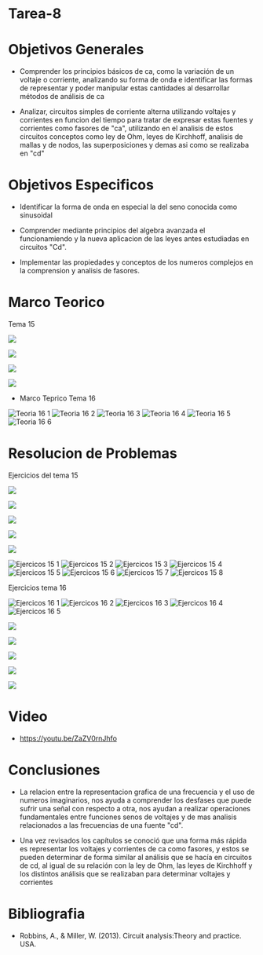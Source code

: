# Tarea-8


# Objetivos Generales

- Comprender los principios básicos de ca, como la variación de un voltaje o corriente, analizando su forma de onda e identificar las formas de representar y poder manipular estas cantidades al desarrollar métodos de análisis de ca 

- Analizar, circuitos simples de corriente alterna utilizando voltajes y corrientes en funcion del tiempo para tratar de expresar estas fuentes y corrientes como fasores de "ca", utilizando en el analisis de estos circuitos conceptos como ley de Ohm, leyes de Kirchhoff, analisis de mallas y de nodos, las superposiciones y demas asi como se realizaba en "cd" 



# Objetivos Especificos

- Identificar la  forma de onda en especial la del seno conocida como sinusoidal

- Comprender mediante principios del algebra avanzada el funcionamiendo y la nueva aplicacion de las leyes antes estudiadas en circuitos "Cd".

- Implementar las propiedades y conceptos de los numeros complejos en la comprension y analisis de fasores.


# Marco Teorico

Tema 15

![](https://user-images.githubusercontent.com/84998005/131659798-a48a2084-0df7-46f2-9140-05544d372843.png)

![](https://user-images.githubusercontent.com/84998005/131659800-6f4a5232-23af-45fb-90e0-ba24ae28bdc6.png)

![](https://user-images.githubusercontent.com/84998013/131602057-949b242e-c5ff-4f3d-955d-a53d0b9e4870.png)

![](https://user-images.githubusercontent.com/84998013/131602439-9a6344c0-4d01-47fa-b027-99499e4e698e.png)





- Marco Teprico Tema 16

![Teoria 16 1](https://user-images.githubusercontent.com/84397282/131241799-eb03c9e0-f3fb-4a51-86fa-1bb4af757056.jpg)
![Teoria 16 2](https://user-images.githubusercontent.com/84397282/131241801-37b8fd0c-cc91-40b1-aa7f-ca6232463a57.jpg)
![Teoria 16 3](https://user-images.githubusercontent.com/84397282/131241802-76259b59-8ee8-4464-a169-168bc7ecbe40.jpg)
![Teoria 16 4](https://user-images.githubusercontent.com/84397282/131241803-d4e2ab07-6850-4910-884a-43c535d6c282.jpg)
![Teoria 16 5](https://user-images.githubusercontent.com/84397282/131241804-c045a620-b2e3-46a7-b8f7-e175e6092180.jpg)
![Teoria 16 6](https://user-images.githubusercontent.com/84397282/131241805-001a8a94-7567-4c5b-9639-2093da19f5d7.jpg)



# Resolucion de Problemas

Ejercicios del tema 15

![](https://user-images.githubusercontent.com/84998013/131602562-91fa21d0-f1b7-4b3b-b904-c66157b53e09.png)

![](https://user-images.githubusercontent.com/84998013/131602626-6eb77efe-4b95-48bc-af55-873bd8433eeb.png)

![](https://user-images.githubusercontent.com/84998013/131602739-7a5e040f-385e-43d5-8a5c-1f7b15cf68ed.png)

![](https://user-images.githubusercontent.com/84998013/131602786-f4588441-a199-45f5-85d8-666145579b4c.png)

![](https://user-images.githubusercontent.com/84998013/131602821-ecf17cba-bd86-458b-b968-23c1dc6c2ad7.png)





![Ejercicos 15 1](https://user-images.githubusercontent.com/84397282/131599779-7062fc68-ec0b-4dd8-b136-d612b3c87c79.jpg)
![Ejercicos 15 2](https://user-images.githubusercontent.com/84397282/131599780-eda42c4c-0a66-4a2b-8a71-3f7e1893d191.jpg)
![Ejercicos 15 3](https://user-images.githubusercontent.com/84397282/131599781-77fc349a-1721-452f-9c64-f77ac0d03b37.jpg)
![Ejercicos 15 4](https://user-images.githubusercontent.com/84397282/131599782-264b7084-691e-47d0-826a-e4fa6222730b.jpg)
![Ejercicos 15 5](https://user-images.githubusercontent.com/84397282/131599783-ae2c8ada-ae69-450e-a16b-bbfc5622fa96.jpg)
![Ejercicos 15 6](https://user-images.githubusercontent.com/84397282/131599784-f9c2d98f-c3c2-4b6d-81b7-164301d2c7b5.jpg)
![Ejercicos 15 7](https://user-images.githubusercontent.com/84397282/131599786-abfcd311-512d-45ae-b32c-907a4893c7ff.jpg)
![Ejercicos 15 8](https://user-images.githubusercontent.com/84397282/131599787-9bda2b3d-e752-4424-bdb2-360a6adb9da1.jpg)


Ejercicios tema 16

![Ejercicos 16 1](https://user-images.githubusercontent.com/84397282/131600519-853fb06f-eee0-4214-91cd-0aabc17fb643.jpg)
![Ejercicos 16 2](https://user-images.githubusercontent.com/84397282/131600513-07b35828-3f48-428d-aa3a-3bf36685d055.jpg)
![Ejercicos 16 3](https://user-images.githubusercontent.com/84397282/131600516-8a40674b-2b17-4e65-8544-709b472ecf3f.jpg)
![Ejercicos 16 4](https://user-images.githubusercontent.com/84397282/131600517-4f5557a0-05db-4ee5-93d3-16d112e63232.jpg)
![Ejercicos 16 5](https://user-images.githubusercontent.com/84397282/131600518-25810bc0-1b2f-4252-8b64-1e0782c1ba51.jpg)








![](https://user-images.githubusercontent.com/84998013/131602922-225db8aa-7583-4bd0-9c0d-80c5f239fbd4.png)

![](https://user-images.githubusercontent.com/84998013/131603000-bd728af0-87af-43db-bafc-084debd519a2.png)

![](https://user-images.githubusercontent.com/84998013/131603049-d80e1954-f9df-4b58-9ffa-1a372912582d.png)

![](https://user-images.githubusercontent.com/84998013/131603163-de66f135-93ed-447b-bfdf-09877d01e854.png)

![](https://user-images.githubusercontent.com/84998013/131603208-d689b436-283b-4444-b0f4-91f635e2c5c9.png)

# Video

- https://youtu.be/ZaZV0rnJhfo

# Conclusiones

- La relacion entre la representacion grafica de una frecuencia y el uso de numeros imaginarios, nos ayuda a comprender los desfases que puede sufrir una señal con respecto a otra, nos ayudan a realizar operaciones fundamentales entre funciones senos de voltajes y de mas analisis relacionados a las frecuencias de una fuente "cd".

- Una vez revisados los capítulos se conoció que una forma más rápida es representar los voltajes y corrientes de ca como fasores, y estos se pueden determinar de forma similar al análisis que se hacía en circuitos de cd, al igual de su relación con la ley de Ohm, las leyes de Kirchhoff y los distintos análisis que se realizaban para determinar voltajes y corrientes  

# Bibliografia

* Robbins, A., & Miller, W. (2013). Circuit analysis:Theory and practice. USA.











